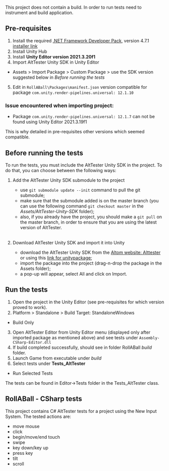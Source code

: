 This project does not contain a build. In order to run tests need to instrument and build application.

## Pre-requisites
1. Install the required [.NET Framework Developer Pack](https://dotnet.microsoft.com/en-us/download/visual-studio-sdks#supported-versions-framework), version 4.7.1 [installer link](https://dotnet.microsoft.com/en-us/download/dotnet-framework/thank-you/net471-developer-pack-offline-installer)
2. Install Unity Hub
3. Install **Unity Editor version 2021.3.20f1**
4. Import AltTester Unity SDK in Unity Editor
  * Assets > Import Package > Custom Package > use the SDK version suggested below in *Before running the tests*
5. Edit in `RollABall\Packages\manifest.json` version compatible for package `com.unity.render-pipelines.universal: 12.1.10`

### Issue encountered when importing project:
- Package `com.unity.render-pipelines.universal: 12.1.7` can not be found using Unity Editor 2021.3.19f1

This is why detailed in pre-requisites other versions which seemed compatible.

## Before running the tests
To run the tests, you must include the AltTester Unity SDK in the project. To do that, you can choose between the following ways:
1. Add the AltTester Unity SDK submodule to the project
    - use ``git submodule update --init`` command to pull the git submodule;
    - make sure that the submodule added is on the master branch (you can use the following command ``git checkout master`` in the <i>Assets/AltTester-Unity-SDK</i> folder);
    - also, if you already have the project, you should make a ``git pull`` on the master branch, in order to ensure that you are using the latest version of AltTester.

    <br>
2. Download AltTester Unity SDK and import it into Unity 
    - download the AltTester Unity SDK from the [Altom website: Alttester](https://altom.com/testing-tools/alttester/) or using this [link for unitypackage](https://altom.com/app/uploads/AltTester/sdks/AltTester.unitypackage);
    - import the package into the project (drag-n-drop the package in the Assets folder);
    - a pop-up will appear, select All and click on Import.
    
## Run the tests

1. Open the project in the Unity Editor (see pre-requisites for which version proved to work).
2. Platform > Standalone > Build Target: StandaloneWindows
  * Build Only
3. Open AltTester Editor from Unity Editor menu (displayed only after imported package as mentioned above) and see tests under `Assembly-CSharp-Editor.dll`
4. If build completed successfully, should see in folder RollABall *build* folder.
5. Launch Game from executable under *build*
6. Select tests under **Tests_AltTester**
  * Run Selected Tests

The tests can be found in Editor->Tests folder in the Tests_AltTester class.

## RollABall - CSharp tests

This project contains C# AltTester tests for a project using the New Input System.
The tested actions are: 
- move mouse
- click
- begin/move/end touch
- swipe
- key down/key up 
- press key
- tilt
- scroll